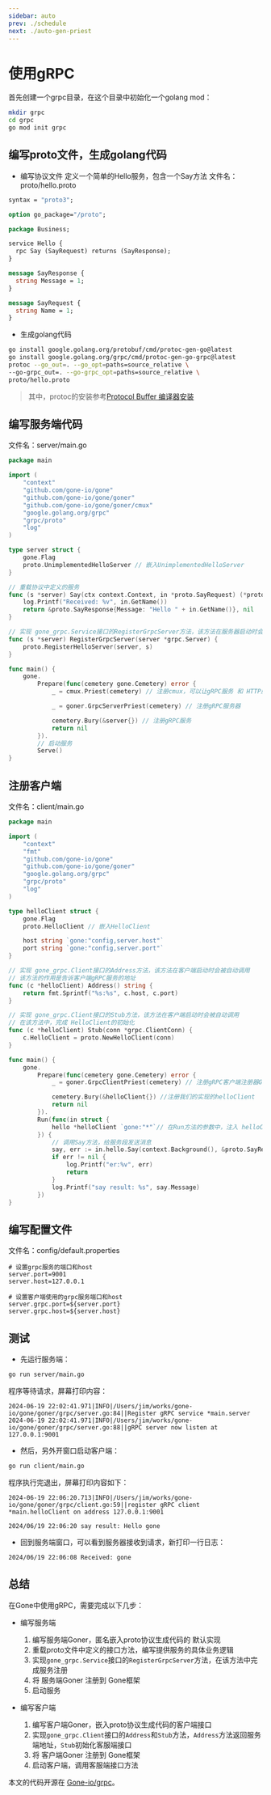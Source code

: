 ```yaml
---
sidebar: auto
prev: ./schedule
next: ./auto-gen-priest
---
```


# 使用gRPC
首先创建一个grpc目录，在这个目录中初始化一个golang mod：
```bash
mkdir grpc
cd grpc
go mod init grpc
```

## 编写proto文件，生成golang代码
- 编写协议文件
定义一个简单的Hello服务，包含一个Say方法
文件名：proto/hello.proto
```proto
syntax = "proto3";

option go_package="/proto";

package Business;

service Hello {
  rpc Say (SayRequest) returns (SayResponse);
}

message SayResponse {
  string Message = 1;
}

message SayRequest {
  string Name = 1;
}
```
- 生成golang代码

```bash
go install google.golang.org/protobuf/cmd/protoc-gen-go@latest
go install google.golang.org/grpc/cmd/protoc-gen-go-grpc@latest
protoc --go_out=. --go_opt=paths=source_relative \
--go-grpc_out=. --go-grpc_opt=paths=source_relative \
proto/hello.proto
```
>  其中，protoc的安装参考[Protocol Buffer 编译器安装](https://blog.csdn.net/waitdeng/article/details/139248507)


## 编写服务端代码
文件名：server/main.go
```go
package main

import (
	"context"
	"github.com/gone-io/gone"
	"github.com/gone-io/gone/goner"
	"github.com/gone-io/gone/goner/cmux"
	"google.golang.org/grpc"
	"grpc/proto"
	"log"
)

type server struct {
	gone.Flag
	proto.UnimplementedHelloServer // 嵌入UnimplementedHelloServer
}

// 重载协议中定义的服务
func (s *server) Say(ctx context.Context, in *proto.SayRequest) (*proto.SayResponse, error) {
	log.Printf("Received: %v", in.GetName())
	return &proto.SayResponse{Message: "Hello " + in.GetName()}, nil
}

// 实现 gone_grpc.Service接口的RegisterGrpcServer方法，该方法在服务器启动时会被自动调用
func (s *server) RegisterGrpcServer(server *grpc.Server) {
	proto.RegisterHelloServer(server, s)
}

func main() {
	gone.
		Prepare(func(cemetery gone.Cemetery) error {
			_ = cmux.Priest(cemetery) // 注册cmux，可以让gRPC服务 和 HTTP服务共享一个端口

			_ = goner.GrpcServerPriest(cemetery) // 注册gRPC服务器

			cemetery.Bury(&server{}) // 注册gRPC服务
			return nil
		}).
        // 启动服务
		Serve()
}
```

## 注册客户端
文件名：client/main.go
```go
package main

import (
	"context"
	"fmt"
	"github.com/gone-io/gone"
	"github.com/gone-io/gone/goner"
	"google.golang.org/grpc"
	"grpc/proto"
	"log"
)

type helloClient struct {
	gone.Flag
	proto.HelloClient // 嵌入HelloClient

	host string `gone:"config,server.host"`
	port string `gone:"config,server.port"`
}

// 实现 gone_grpc.Client接口的Address方法，该方法在客户端启动时会被自动调用
// 该方法的作用是告诉客户端gRPC服务的地址
func (c *helloClient) Address() string {
	return fmt.Sprintf("%s:%s", c.host, c.port)
}

// 实现 gone_grpc.Client接口的Stub方法，该方法在客户端启动时会被自动调用
// 在该方法中，完成 HelloClient的初始化
func (c *helloClient) Stub(conn *grpc.ClientConn) {
	c.HelloClient = proto.NewHelloClient(conn)
}

func main() {
	gone.
		Prepare(func(cemetery gone.Cemetery) error {
			_ = goner.GrpcClientPriest(cemetery) // 注册gRPC客户端注册器Goner

			cemetery.Bury(&helloClient{}) //注册我们的实现的helloClient
			return nil
		}).
		Run(func(in struct {
			hello *helloClient `gone:"*"`// 在Run方法的参数中，注入 helloClient
		}) {
            // 调用Say方法，给服务段发送消息
			say, err := in.hello.Say(context.Background(), &proto.SayRequest{Name: "gone"})
			if err != nil {
				log.Printf("er:%v", err)
				return
			}
			log.Printf("say result: %s", say.Message)
		})
}
```

## 编写配置文件
文件名：config/default.properties
```properties
# 设置grpc服务的端口和host
server.port=9001
server.host=127.0.0.1

# 设置客户端使用的grpc服务端口和host
server.grpc.port=${server.port}
server.grpc.host=${server.host}
```


## 测试
- 先运行服务端：
```bash
go run server/main.go
```
程序等待请求，屏幕打印内容：
```log
2024-06-19 22:02:41.971|INFO|/Users/jim/works/gone-io/gone/goner/grpc/server.go:84||Register gRPC service *main.server
2024-06-19 22:02:41.971|INFO|/Users/jim/works/gone-io/gone/goner/grpc/server.go:88||gRPC server now listen at 127.0.0.1:9001
```

- 然后，另外开窗口启动客户端：
```bash
go run client/main.go
```
程序执行完退出，屏幕打印内容如下：
```log
2024-06-19 22:06:20.713|INFO|/Users/jim/works/gone-io/gone/goner/grpc/client.go:59||register gRPC client *main.helloClient on address 127.0.0.1:9001

2024/06/19 22:06:20 say result: Hello gone
```

- 回到服务端窗口，可以看到服务器接收到请求，新打印一行日志：
```log
2024/06/19 22:06:08 Received: gone
```

## 总结
在Gone中使用gRPC，需要完成以下几步：
- 编写服务端
  1. 编写服务端Goner，匿名嵌入proto协议生成代码的 默认实现
  2. 重载proto文件中定义的接口方法，编写提供服务的具体业务逻辑
  3. 实现`gone_grpc.Service`接口的`RegisterGrpcServer`方法，在该方法中完成服务注册
  4. 将 服务端Goner 注册到 Gone框架
  5. 启动服务

- 编写客户端
  1. 编写客户端Goner，嵌入proto协议生成代码的客户端接口
  2. 实现`gone_grpc.Client`接口的`Address`和`Stub`方法，`Address`方法返回服务端地址，`Stub`初始化客服端接口
  3. 将 客户端Goner 注册到 Gone框架
  4. 启动客户端，调用客服端接口方法

本文的代码开源在 [Gone-io/grpc](https://github.com/gone-io/gone/tree/main/example/grpc)。